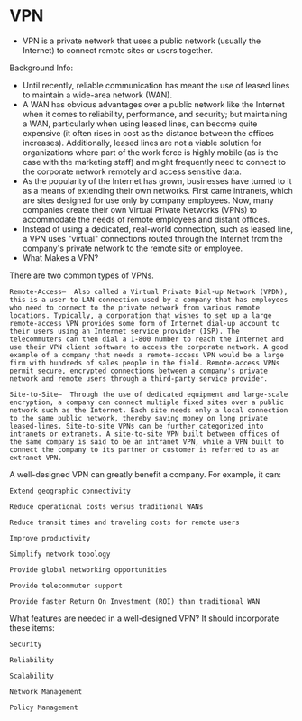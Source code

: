 # VPN  
-  VPN is a private network that uses a public network (usually the Internet) to connect remote sites or users together.   
 

Background Info:  
- Until recently, reliable communication has meant the use of leased lines to maintain a wide-area network (WAN).   
- A WAN has obvious advantages over a public network like the Internet when it comes to reliability, performance, and security; but maintaining a WAN, particularly when using leased lines, can become quite expensive (it often rises in cost as the distance between the offices increases). Additionally, leased lines are not a viable solution for organizations where part of the work force is highly mobile (as is the case with the marketing staff) and might frequently need to connect to the corporate network remotely and access sensitive data.  
- As the popularity of the Internet has grown, businesses have turned to it as a means of extending their own networks. First came intranets, which are sites designed for use only by company employees. Now, many companies create their own Virtual Private Networks (VPNs) to accommodate the needs of remote employees and distant offices.  
- Instead of using a dedicated, real-world connection, such as leased line, a VPN uses "virtual" connections routed through the Internet from the company's private network to the remote site or employee.  
-  What Makes a VPN?

There are two common types of VPNs.  

    Remote-Access—  Also called a Virtual Private Dial-up Network (VPDN), this is a user-to-LAN connection used by a company that has employees who need to connect to the private network from various remote locations. Typically, a corporation that wishes to set up a large remote-access VPN provides some form of Internet dial-up account to their users using an Internet service provider (ISP). The telecommuters can then dial a 1-800 number to reach the Internet and use their VPN client software to access the corporate network. A good example of a company that needs a remote-access VPN would be a large firm with hundreds of sales people in the field. Remote-access VPNs permit secure, encrypted connections between a company's private network and remote users through a third-party service provider.  
    
    Site-to-Site—  Through the use of dedicated equipment and large-scale encryption, a company can connect multiple fixed sites over a public network such as the Internet. Each site needs only a local connection to the same public network, thereby saving money on long private leased-lines. Site-to-site VPNs can be further categorized into intranets or extranets. A site-to-site VPN built between offices of the same company is said to be an intranet VPN, while a VPN built to connect the company to its partner or customer is referred to as an extranet VPN.

A well-designed VPN can greatly benefit a company. For example, it can:

    Extend geographic connectivity

    Reduce operational costs versus traditional WANs

    Reduce transit times and traveling costs for remote users

    Improve productivity

    Simplify network topology

    Provide global networking opportunities

    Provide telecommuter support

    Provide faster Return On Investment (ROI) than traditional WAN

What features are needed in a well-designed VPN? It should incorporate these items:

    Security

    Reliability

    Scalability

    Network Management

    Policy Management

